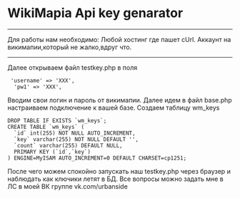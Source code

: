 # WikiMapia Api key genarator
***
Для работы нам необходимо:
Любой хостинг где пашет cUrl.
Аккаунт на викимапии,который не жалко,вдруг что.
***
Далее открываем файл testkey.php в поля
```
 'username' => 'XXX',
  'pw1' => 'XXX',
  ```
Вводим свои логин и пароль от викимапии.
Далее идем в файл base.php настраиваем подключение к вашей базе.
Создаем таблицу wm_keys 
```
DROP TABLE IF EXISTS `wm_keys`;
CREATE TABLE `wm_keys` (
  `id` int(255) NOT NULL AUTO_INCREMENT,
  `key` varchar(255) NOT NULL DEFAULT '',
  `count` varchar(255) DEFAULT NULL,
  PRIMARY KEY (`id`,`key`)
) ENGINE=MyISAM AUTO_INCREMENT=0 DEFAULT CHARSET=cp1251;
```
После чего можем спокойно запускать наш testkey.php через браузер и наблюдать как ключики летят в БД.
Все вопросы можно задать мне в ЛС в моей ВК группе vk.com/urbanside

